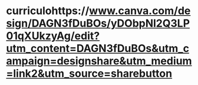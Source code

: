 # curriculohttps://www.canva.com/design/DAGN3fDuBOs/yDObpNl2Q3LP01qXUkzyAg/edit?utm_content=DAGN3fDuBOs&utm_campaign=designshare&utm_medium=link2&utm_source=sharebutton
